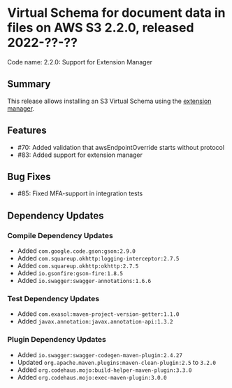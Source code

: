 # Virtual Schema for document data in files on AWS S3 2.2.0, released 2022-??-??

Code name: 2.2.0: Support for Extension Manager

## Summary

This release allows installing an S3 Virtual Schema using the [extension manager](https://github.com/exasol/extension-manager).

## Features

* #70: Added validation that awsEndpointOverride starts without protocol
* #83: Added support for extension manager

## Bug Fixes

* #85: Fixed MFA-support in integration tests 

## Dependency Updates

### Compile Dependency Updates

* Added `com.google.code.gson:gson:2.9.0`
* Added `com.squareup.okhttp:logging-interceptor:2.7.5`
* Added `com.squareup.okhttp:okhttp:2.7.5`
* Added `io.gsonfire:gson-fire:1.8.5`
* Added `io.swagger:swagger-annotations:1.6.6`

### Test Dependency Updates

* Added `com.exasol:maven-project-version-getter:1.1.0`
* Added `javax.annotation:javax.annotation-api:1.3.2`

### Plugin Dependency Updates

* Added `io.swagger:swagger-codegen-maven-plugin:2.4.27`
* Updated `org.apache.maven.plugins:maven-clean-plugin:2.5` to `3.2.0`
* Added `org.codehaus.mojo:build-helper-maven-plugin:3.3.0`
* Added `org.codehaus.mojo:exec-maven-plugin:3.0.0`
